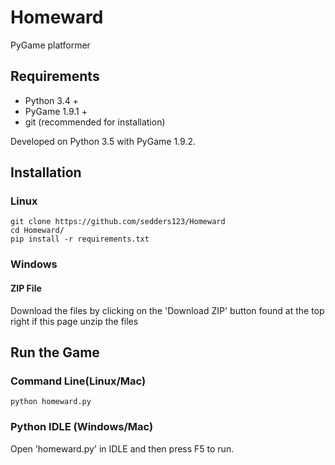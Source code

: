 # Homeward
PyGame platformer
## Requirements

* Python 3.4 +
* PyGame 1.9.1 +
* git (recommended for installation)

Developed on Python 3.5 with PyGame 1.9.2.

## Installation

### Linux
    git clone https://github.com/sedders123/Homeward
    cd Homeward/
    pip install -r requirements.txt

### Windows
#### ZIP File
Download the files by clicking on the 'Download ZIP' button found at the top right if this page unzip the files

## Run the Game
### Command Line(Linux/Mac)
    python homeward.py
### Python IDLE (Windows/Mac)
Open 'homeward.py' in IDLE and then press F5 to run.
